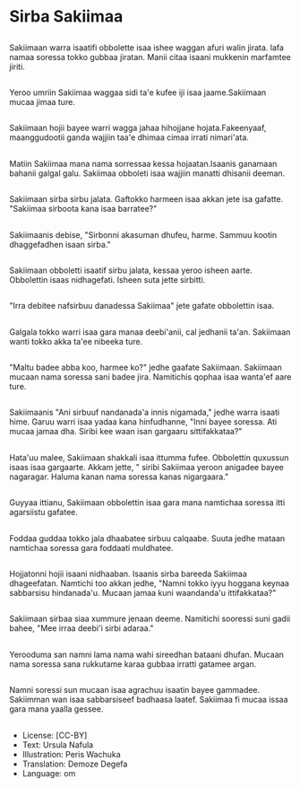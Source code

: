 # Sirba Sakiimaa

##
Sakiimaan warra isaatifi obbolette isaa ishee waggan afuri walin jirata. lafa namaa soressa tokko gubbaa jiratan. Manii citaa isaani mukkenin marfamtee jiriti.

##
Yeroo umriin Sakiimaa waggaa sidi ta'e kufee iji isaa jaame.Sakiimaan mucaa jimaa ture.

##
Sakiimaan hojii  bayee warri wagga jahaa hihojjane hojata.Fakeenyaaf, maanggudootii ganda wajjiin taa'e dhimaa cimaa irrati nimari'ata.

##
Matiin Sakiimaa mana nama sorressaa kessa  hojaatan.Isaanis ganamaan bahanii galgal galu. Sakiimaa obboleti isaa wajjiin manatti dhisanii deeman.

##
Sakiimaan sirba sirbu jalata. Gaftokko harmeen isaa akkan jete isa gafatte. "Sakiimaa sirboota kana isaa barratee?"

##
Sakiimaanis debise, "Sirbonni akasuman dhufeu, harme. Sammuu kootin dhaggefadhen isaan sirba."

##
Sakiimaan obboletti isaatif sirbu jalata, kessaa yeroo isheen aarte. Obbolettin isaas nidhagefati. Isheen suta jette sirbitti.

##
"Irra debitee nafsirbuu danadessa Sakiimaa" jete gafate obbolettin isaa.

##
Galgala tokko warri isaa gara manaa deebi'anii, cal jedhanii ta'an. Sakiimaan wanti tokko akka ta'ee nibeeka ture.

##
"Maltu badee abba koo, harmee ko?" jedhe gaafate Sakiimaan. Sakiimaan mucaan nama soressa sani badee jira. Namitichis qophaa isaa wanta'ef aare ture.

##
Sakiimaanis "Ani sirbuuf nandanada'a innis nigamada," jedhe warra isaati hime. Garuu warri isaa yadaa kana hinfudhanne, "Inni bayee soressa. Ati mucaa jamaa dha. Siribi kee waan isan gargaaru sittifakkataa?"

##
Hata'uu malee, Sakiimaan shakkali isaa ittumma fufee. Obbolettin quxussun isaas isaa gargaarte. Akkam jette, " siribi Sakiimaa yeroon anigadee  bayee nagaragar. Haluma kanan nama soressa kanas nigargaara."

##
Guyyaa ittianu, Sakiimaan obbolettin isaa gara mana  namtichaa soressa  itti agarsiistu gafatee.

##
Foddaa guddaa tokko jala dhaabatee sirbuu calqaabe. Suuta jedhe mataan namtichaa soressa gara foddaati muldhatee.

##
Hojjatonni hojii isaani nidhaaban. Isaanis sirba bareeda Sakiimaa dhageefatan. Namtichi too akkan jedhe, "Namni tokko iyyu hoggana keynaa sabbarsisu hindanada'u. Mucaan jamaa kuni waandanda'u ittifakkataa?"

##
Sakiimaan sirbaa siaa xummure jenaan deeme. Namitichi sooressi suni gadii bahee, "Mee irraa deebi'i sirbi adaraa."

##
Yerooduma san namni lama nama wahi sireedhan bataani dhufan. Mucaan nama soressa sana rukkutame karaa gubbaa irratti gatamee argan.

##
Namni soressi sun mucaan isaa agrachuu isaatin bayee gammadee. Sakiimman wan isaa sabbarsiseef badhaasa laatef. Sakiimaa fi mucaa issaa gara mana yaalla gessee.

##
* License: [CC-BY]
* Text: Ursula Nafula
* Illustration: Peris Wachuka
* Translation: Demoze Degefa 
* Language: om
